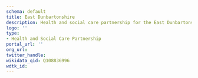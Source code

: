 ```yaml
---
schema: default
title: East Dunbartonshire
description: Health and social care partnership for the East Dunbartonshire area
logo: ''
type:
- Health and Social Care Partnership
portal_url: ''
org_url: 
twitter_handle: 
wikidata_qid: Q108836996
wdtk_id: 
---
```


